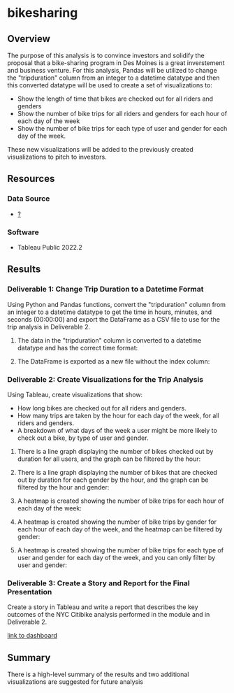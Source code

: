 # bikesharing

## Overview 
The purpose of this analysis is to convince investors and solidify the proposal that a bike-sharing program in Des Moines is a great inverstement and business venture. For this analysis, Pandas will be utilized to change the "tripduration" column from an integer to a datetime datatype and then this converted datatype will be used to create a set of visualizations to:
- Show the length of time that bikes are checked out for all riders and genders
- Show the number of bike trips for all riders and genders for each hour of each day of the week
- Show the number of bike trips for each type of user and gender for each day of the week.

These new visualizations will be added to the previously created visualizations to pitch to investors.

## Resources
### Data Source 
- [?](?) 

### Software
- Tableau Public 2022.2

## Results
### Deliverable 1: Change Trip Duration to a Datetime Format
Using Python and Pandas functions, convert the "tripduration" column from an integer to a datetime datatype to get the time in hours, minutes, and seconds (00:00:00) and export the DataFrame as a CSV file to use for the trip analysis in Deliverable 2.

1. The data in the "tripduration" column is converted to a datetime datatype and has the correct time format:

2. The DataFrame is exported as a new file without the index column:


### Deliverable 2: Create Visualizations for the Trip Analysis
Using Tableau, create visualizations that show:
- How long bikes are checked out for all riders and genders.
- How many trips are taken by the hour for each day of the week, for all riders and genders.
- A breakdown of what days of the week a user might be more likely to check out a bike, by type of user and gender.

1. There is a line graph displaying the number of bikes checked out by duration for all users, and the graph can be filtered by the hour:

2. There is a line graph displaying the number of bikes that are checked out by duration for each gender by the hour, and the graph can be filtered by the hour and gender: 

3. A heatmap is created showing the number of bike trips for each hour of each day of the week:

4. A heatmap is created showing the number of bike trips by gender for each hour of each day of the week, and the heatmap can be filtered by gender: 

5. A heatmap is created showing the number of bike trips for each type of user and gender for each day of the week, and you can only filter by user and gender: 



### Deliverable 3: Create a Story and Report for the Final Presentation
Create a story in Tableau and write a report that describes the key outcomes of the NYC Citibike analysis performed in the module and in Deliverable 2.

[link to dashboard](LINK)

## Summary 
There is a high-level summary of the results and two additional visualizations are suggested for future analysis
